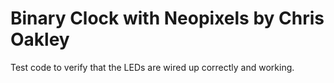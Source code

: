 # Binary Clock with Neopixels by Chris Oakley

Test code to verify that the LEDs are wired up correctly and working.
